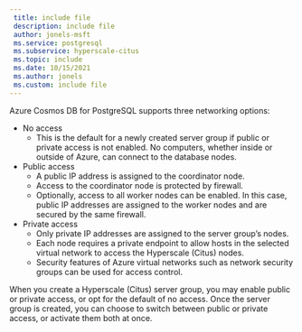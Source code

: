 ```yaml
---
 title: include file
 description: include file
 author: jonels-msft
 ms.service: postgresql
 ms.subservice: hyperscale-citus
 ms.topic: include
 ms.date: 10/15/2021
 ms.author: jonels
 ms.custom: include file
---
```


Azure Cosmos DB for PostgreSQL supports three networking options:

* No access
  * This is the default for a newly created server group if public or private access is not enabled. No computers, whether inside or outside of Azure, can connect to the database nodes.
* Public access
  * A public IP address is assigned to the coordinator node.
  * Access to the coordinator node is protected by firewall.
  * Optionally, access to all worker nodes can be enabled. In this case, public IP addresses are assigned to the worker nodes and are secured by the same firewall.
* Private access
  * Only private IP addresses are assigned to the server group’s nodes.
  * Each node requires a private endpoint to allow hosts in the selected virtual network to access the Hyperscale (Citus) nodes.
  * Security features of Azure virtual networks such as network security groups can be used for access control.

When you create a Hyperscale (Citus) server group, you may enable public or private access, or opt for the default of no access. Once the server group is created, you can choose to switch between public or private access, or activate them both at once.
